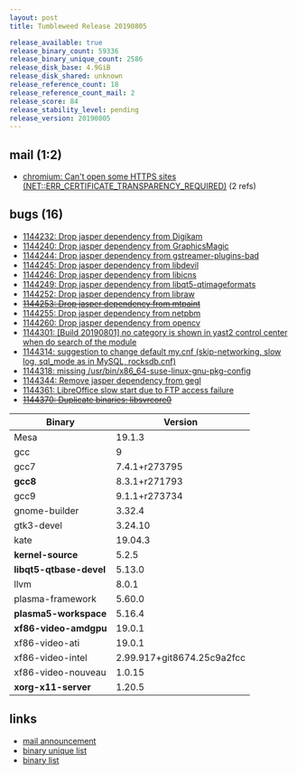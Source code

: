 ```yaml
---
layout: post
title: Tumbleweed Release 20190805

release_available: true
release_binary_count: 59336
release_binary_unique_count: 2586
release_disk_base: 4.9GiB
release_disk_shared: unknown
release_reference_count: 18
release_reference_count_mail: 2
release_score: 84
release_stability_level: pending
release_version: 20190805
---
```


## mail (1:2)

- [chromium: Can't open some HTTPS sites (NET::ERR_CERTIFICATE_TRANSPARENCY_REQUIRED)](https://lists.opensuse.org/opensuse-factory/2019-08/msg00055.html) (2 refs)

## bugs (16)

<!--more-->

- [1144232: Drop jasper dependency from Digikam](https://bugzilla.opensuse.org/show_bug.cgi?id=1144232)
- [1144240: Drop jasper dependency from GraphicsMagic](https://bugzilla.opensuse.org/show_bug.cgi?id=1144240)
- [1144244: Drop jasper dependency from gstreamer-plugins-bad](https://bugzilla.opensuse.org/show_bug.cgi?id=1144244)
- [1144245: Drop jasper dependency from libdevil](https://bugzilla.opensuse.org/show_bug.cgi?id=1144245)
- [1144246: Drop jasper dependency from libicns](https://bugzilla.opensuse.org/show_bug.cgi?id=1144246)
- [1144249: Drop jasper dependency from libqt5-qtimageformats](https://bugzilla.opensuse.org/show_bug.cgi?id=1144249)
- [1144252: Drop jasper dependency from libraw](https://bugzilla.opensuse.org/show_bug.cgi?id=1144252)
- ~~[1144253: Drop jasper dependency from mtpaint](https://bugzilla.opensuse.org/show_bug.cgi?id=1144253)~~
- [1144255: Drop jasper dependency from netpbm](https://bugzilla.opensuse.org/show_bug.cgi?id=1144255)
- [1144260: Drop jasper dependency from opencv](https://bugzilla.opensuse.org/show_bug.cgi?id=1144260)
- [1144301: \[Build 20190801\] no category is shown in yast2 control center when do search of the module](https://bugzilla.opensuse.org/show_bug.cgi?id=1144301)
- [1144314: suggestion to change default my.cnf (skip-networking, slow log, sql_mode as in MySQL, rocksdb.cnf)](https://bugzilla.opensuse.org/show_bug.cgi?id=1144314)
- [1144318: missing /usr/bin/x86_64-suse-linux-gnu-pkg-config](https://bugzilla.opensuse.org/show_bug.cgi?id=1144318)
- [1144344: Remove jasper dependency from gegl](https://bugzilla.opensuse.org/show_bug.cgi?id=1144344)
- [1144361: LibreOffice slow start due to FTP access failure](https://bugzilla.opensuse.org/show_bug.cgi?id=1144361)
- ~~[1144370: Duplicate binaries: libsvrcore0](https://bugzilla.opensuse.org/show_bug.cgi?id=1144370)~~

Binary | Version
--- | ---
Mesa | 19.1.3
gcc | 9
gcc7 | 7.4.1+r273795
**gcc8** | 8.3.1+r271793
gcc9 | 9.1.1+r273734
gnome-builder | 3.32.4
gtk3-devel | 3.24.10
kate | 19.04.3
**kernel-source** | 5.2.5
**libqt5-qtbase-devel** | 5.13.0
llvm | 8.0.1
plasma-framework | 5.60.0
**plasma5-workspace** | 5.16.4
**xf86-video-amdgpu** | 19.0.1
xf86-video-ati | 19.0.1
xf86-video-intel | 2.99.917+git8674.25c9a2fcc
xf86-video-nouveau | 1.0.15
**xorg-x11-server** | 1.20.5

## links

- [mail announcement](https://lists.opensuse.org/opensuse-factory/2019-08/msg00054.html)
- [binary unique list](http://download.opensuse.org/history/20190805/rpm.unique.list)
- [binary list](http://download.opensuse.org/history/20190805/rpm.list)
